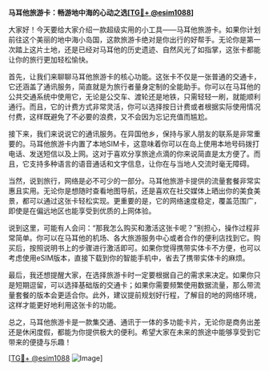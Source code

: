 **马耳他旅游卡：畅游地中海的心动之选[[TG💪+ @esim1088](https://t.me/s/esim1088)]**

大家好！今天要给大家介绍一款超级实用的小工具——马耳他旅游卡。如果你计划前往这个美丽的地中海小岛国，这款旅游卡绝对是你出行的好帮手。无论你是第一次踏上这片土地，还是已经对马耳他的历史遗迹、自然风光了如指掌，这张卡都能让你的旅行更加轻松愉快。

首先，让我们来聊聊马耳他旅游卡的核心功能。这张卡不仅是一张普通的交通卡，它还涵盖了通讯服务，简直就是为旅行者量身定制的全能助手。你可以在马耳他的公共交通系统中使用它，无论是公交车、渡轮还是地铁，只需轻轻一刷，就能顺利通行。而且，它的计费方式非常灵活，你可以选择按日计费或者根据实际使用情况付费，这样既避免了不必要的浪费，又不会因为忘记充值而尴尬。

接下来，我们来说说它的通讯服务。在异国他乡，保持与家人朋友的联系是非常重要的。马耳他旅游卡内置了本地SIM卡，这意味着你可以在岛上使用本地号码拨打电话、发送短信以及上网。这对于喜欢分享旅途点滴的你来说简直是太方便了。而且，它支持多种语言的语音通话和文字信息，让你在与当地人交流时毫无障碍。

当然，说到旅行，网络是必不可少的一部分。马耳他旅游卡提供的流量套餐非常实惠且实用。无论你是想随时查看地图导航，还是喜欢在社交媒体上晒出你的美食美景，都可以通过这张卡轻松实现。更重要的是，它的网络速度稳定，覆盖范围广，即使是在偏远地区也能享受到优质的上网体验。

说到这里，可能有人会问：“那我怎么购买和激活这张卡呢？”别担心，操作过程非常简单。你可以在马耳他的机场、各大旅游服务中心或者合作的便利店找到它。购买后，按照说明书上的步骤进行激活即可。如果你觉得携带实体卡不方便，也可以考虑使用eSIM版本，直接下载到你的智能手机中，省去了携带实体卡的麻烦。

最后，我还想提醒大家，在选择旅游卡时一定要根据自己的需求来决定。如果你只是短期逗留，可以选择基础版的交通卡；如果你需要频繁使用数据流量，那么带流量套餐的版本会更适合你。此外，建议提前规划好行程，了解目的地的网络环境，这样才能更好地利用这张卡的功能。

总之，马耳他旅游卡是一款集交通、通讯于一体的多功能卡片，无论你是商务出差还是休闲度假，都能为你提供极大的便利。希望大家在未来的旅途中能够享受到它带来的便捷与乐趣！

[[TG💪+ @esim1088](https://t.me/s/esim1088) ![Image](https://i.postimg.cc/4NQfJmqS/Snipaste-2025-05-13-00-14-12.png)]